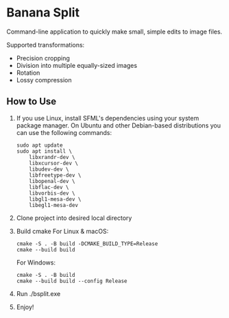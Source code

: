 # Banana Split

Command-line application to quickly make small, simple edits to image files.

Supported transformations:
- Precision cropping
- Division into multiple equally-sized images
- Rotation
- Lossy compression

## How to Use

1. If you use Linux, install SFML's dependencies using your system package manager. On Ubuntu and other Debian-based distributions you can use the following commands:
    ```
    sudo apt update
    sudo apt install \
        libxrandr-dev \
        libxcursor-dev \
        libudev-dev \
        libfreetype-dev \
        libopenal-dev \
        libflac-dev \
        libvorbis-dev \
        libgl1-mesa-dev \
        libegl1-mesa-dev
    ```
2. Clone project into desired local directory
3. Build cmake
    For Linux & macOS:
    ```
    cmake -S . -B build -DCMAKE_BUILD_TYPE=Release
    cmake --build build
    ```

    For Windows:
    ```
    cmake -S . -B build
    cmake --build build --config Release
    ```
4. Run ./bsplit.exe
5. Enjoy!

